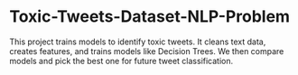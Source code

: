 # Toxic-Tweets-Dataset-NLP-Problem
This project trains models to identify toxic tweets. It cleans text data, creates features, and trains models like Decision Trees. We then compare models and pick the best one for future tweet classification.
